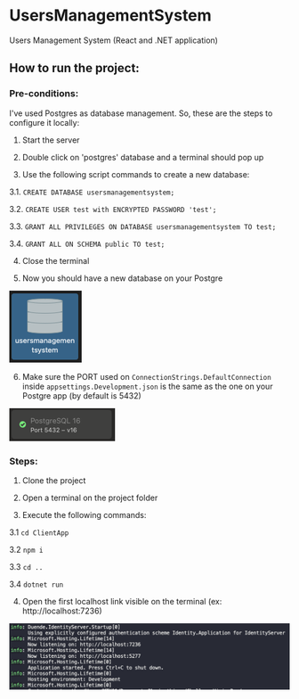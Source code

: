 # UsersManagementSystem

Users Management System (React and .NET application)

## How to run the project:

### Pre-conditions:

I've used Postgres as database management. So, these are the steps to configure it locally:

1. Start the server

2. Double click on 'postgres' database and a terminal should pop up

3. Use the following script commands to create a new database:

  3.1. `CREATE DATABASE usersmanagementsystem;`

  3.2. `CREATE USER test with ENCRYPTED PASSWORD 'test';`

  3.3. `GRANT ALL PRIVILEGES ON DATABASE usersmanagementsystem TO test;`

  3.4. `GRANT ALL ON SCHEMA public TO test;`

4. Close the terminal

5. Now you should have a new database on your Postgre

![db_postgres](db.png)

6. Make sure the PORT used on `ConnectionStrings.DefaultConnection` inside `appsettings.Development.json` is the same as the one on your Postgre app (by default is 5432)

![db_Port](db_port.png)

### Steps:

1. Clone the project

2. Open a terminal on the project folder

3. Execute the following commands:

  3.1 `cd ClientApp`

  3.2 `npm i`

  3.3 `cd ..`

  3.4 `dotnet run`

4. Open the first localhost link visible on the terminal (ex: http://localhost:7236)

![terminal](terminal.png)
